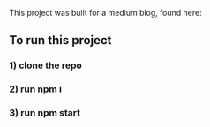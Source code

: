 This project was built for a medium blog, found here: 




## To run this project
 ### 1) clone the repo
 ### 2) run npm i
 ### 3) run npm start
